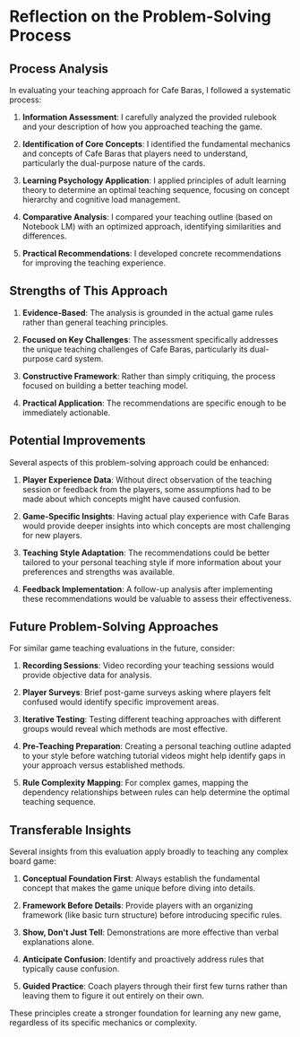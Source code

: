 # Reflection on the Problem-Solving Process

## Process Analysis

In evaluating your teaching approach for Cafe Baras, I followed a systematic process:

1. **Information Assessment**: I carefully analyzed the provided rulebook and your description of how you approached teaching the game.

2. **Identification of Core Concepts**: I identified the fundamental mechanics and concepts of Cafe Baras that players need to understand, particularly the dual-purpose nature of the cards.

3. **Learning Psychology Application**: I applied principles of adult learning theory to determine an optimal teaching sequence, focusing on concept hierarchy and cognitive load management.

4. **Comparative Analysis**: I compared your teaching outline (based on Notebook LM) with an optimized approach, identifying similarities and differences.

5. **Practical Recommendations**: I developed concrete recommendations for improving the teaching experience.

## Strengths of This Approach

1. **Evidence-Based**: The analysis is grounded in the actual game rules rather than general teaching principles.

2. **Focused on Key Challenges**: The assessment specifically addresses the unique teaching challenges of Cafe Baras, particularly its dual-purpose card system.

3. **Constructive Framework**: Rather than simply critiquing, the process focused on building a better teaching model.

4. **Practical Application**: The recommendations are specific enough to be immediately actionable.

## Potential Improvements

Several aspects of this problem-solving approach could be enhanced:

1. **Player Experience Data**: Without direct observation of the teaching session or feedback from the players, some assumptions had to be made about which concepts might have caused confusion.

2. **Game-Specific Insights**: Having actual play experience with Cafe Baras would provide deeper insights into which concepts are most challenging for new players.

3. **Teaching Style Adaptation**: The recommendations could be better tailored to your personal teaching style if more information about your preferences and strengths was available.

4. **Feedback Implementation**: A follow-up analysis after implementing these recommendations would be valuable to assess their effectiveness.

## Future Problem-Solving Approaches

For similar game teaching evaluations in the future, consider:

1. **Recording Sessions**: Video recording your teaching sessions would provide objective data for analysis.

2. **Player Surveys**: Brief post-game surveys asking where players felt confused would identify specific improvement areas.

3. **Iterative Testing**: Testing different teaching approaches with different groups would reveal which methods are most effective.

4. **Pre-Teaching Preparation**: Creating a personal teaching outline adapted to your style before watching tutorial videos might help identify gaps in your approach versus established methods.

5. **Rule Complexity Mapping**: For complex games, mapping the dependency relationships between rules can help determine the optimal teaching sequence.

## Transferable Insights

Several insights from this evaluation apply broadly to teaching any complex board game:

1. **Conceptual Foundation First**: Always establish the fundamental concept that makes the game unique before diving into details.

2. **Framework Before Details**: Provide players with an organizing framework (like basic turn structure) before introducing specific rules.

3. **Show, Don't Just Tell**: Demonstrations are more effective than verbal explanations alone.

4. **Anticipate Confusion**: Identify and proactively address rules that typically cause confusion.

5. **Guided Practice**: Coach players through their first few turns rather than leaving them to figure it out entirely on their own.

These principles create a stronger foundation for learning any new game, regardless of its specific mechanics or complexity.
